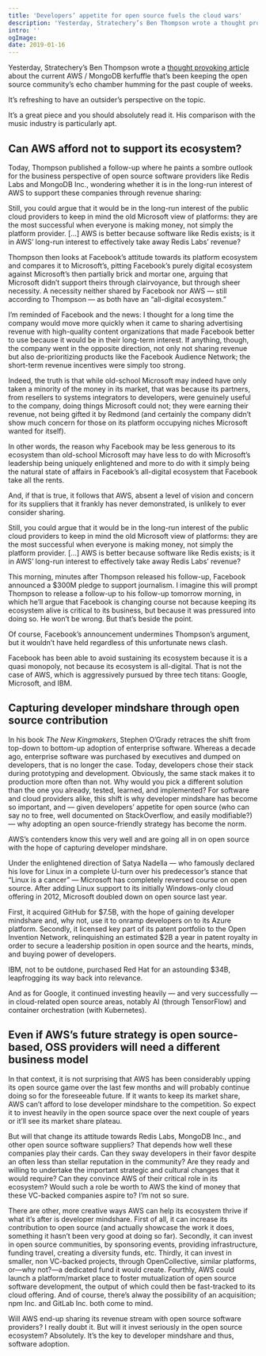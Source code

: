 ```yaml
---
title: 'Developers’ appetite for open source fuels the cloud wars'
description: 'Yesterday, Stratechery’s Ben Thompson wrote a thought provoking article about the current AWS / MongoDB kerfuffle that’s been keeping the open source community’s echo chamber humming for the past couple of weeks.'
intro: ''
ogImage:
date: 2019-01-16
---
```


Yesterday, Stratechery’s Ben Thompson wrote a [thought provoking article](https://stratechery.com/2019/aws-mongodb-and-the-economic-realities-of-open-source/) about the current AWS / MongoDB kerfuffle that’s been keeping the open source community’s echo chamber humming for the past couple of weeks.

It’s refreshing to have an outsider’s perspective on the topic.

It’s a great piece and you should absolutely read it. His comparison with the music industry is particularly apt.

## Can AWS afford not to support its ecosystem?

Today, Thompson published a follow-up where he paints a sombre outlook for the business perspective of open source software providers like Redis Labs and MongoDB Inc., wondering whether it is in the long-run interest of AWS to support these companies through revenue sharing:

<custom-pullquote>Still, you could argue that it would be in the long-run interest of the public cloud providers to keep in mind the old Microsoft view of platforms: they are the most successful when everyone is making money, not simply the platform provider. […] AWS is better because software like Redis exists; is it in AWS’ long-run interest to effectively take away Redis Labs’ revenue?</custom-pullquote>

Thompson then looks at Facebook’s attitude towards its platform ecosystem and compares it to Microsoft’s, pitting Facebook’s purely digital ecosystem against Microsoft’s then partially brick and mortar one, arguing that Microsoft didn’t support theirs through clairvoyance, but through sheer necessity. A necessity neither shared by Facebook nor AWS — still according to Thompson — as both have an “all-digital ecosystem.”

<custom-pullquote>I’m reminded of Facebook and the news: I thought for a long time the company would move more quickly when it came to sharing advertising revenue with high-quality content organizations that made Facebook better to use because it would be in their long-term interest. If anything, though, the company went in the opposite direction, not only not sharing revenue but also de-prioritizing products like the Facebook Audience Network; the short-term revenue incentives were simply too strong.</custom-pullquote>

<custom-pullquote>Indeed, the truth is that while old-school Microsoft may indeed have only taken a minority of the money in its market, that was because its partners, from resellers to systems integrators to developers, were genuinely useful to the company, doing things Microsoft could not; they were earning their revenue, not being gifted it by Redmond (and certainly the company didn’t show much concern for those on its platform occupying niches Microsoft wanted for itself).</custom-pullquote>

<custom-pullquote>In other words, the reason why Facebook may be less generous to its ecosystem than old-school Microsoft may have less to do with Microsoft’s leadership being uniquely enlightened and more to do with it simply being the natural state of affairs in Facebook’s all-digital ecosystem that Facebook take all the rents.</custom-pullquote>

<custom-pullquote>And, if that is true, it follows that AWS, absent a level of vision and concern for its suppliers that it frankly has never demonstrated, is unlikely to ever consider sharing.</custom-pullquote>

<custom-pullquote>Still, you could argue that it would be in the long-run interest of the public cloud providers to keep in mind the old Microsoft view of platforms: they are the most successful when everyone is making money, not simply the platform provider. […] AWS is better because software like Redis exists; is it in AWS’ long-run interest to effectively take away Redis Labs’ revenue?</custom-pullquote>

This morning, minutes after Thompson released his follow-up, Facebook announced a $300M pledge to support journalism. I imagine this will prompt Thompson to release a follow-up to his follow-up tomorrow morning, in which he’ll argue that Facebook is changing course not because keeping its ecosystem alive is critical to its business, but because it was pressured into doing so. He won’t be wrong. But that’s beside the point.

Of course, Facebook’s announcement undermines Thompson’s argument, but it wouldn’t have held regardless of this unfortunate news clash.

Facebook has been able to avoid sustaining its ecosystem because it is a quasi monopoly, not because its ecosystem is all-digital. That is not the case of AWS, which is aggressively pursued by three tech titans: Google, Microsoft, and IBM.

## Capturing developer mindshare through open source contribution

In his book _The New Kingmakers_, Stephen O’Grady retraces the shift from top-down to bottom-up adoption of enterprise software. Whereas a decade ago, enterprise software was purchased by executives and dumped on developers, that is no longer the case. Today, developers chose their stack during prototyping and development. Obviously, the same stack makes it to production more often than not. Why would you pick a different solution than the one you already, tested, learned, and implemented? For software and cloud providers alike, this shift is why developer mindshare has become so important, and — given developers’ appetite for open source (who can say no to free, well documented on StackOverflow, and easily modifiable?) — why adopting an open source-friendly strategy has become the norm.

AWS’s contenders know this very well and are going all in on open source with the hope of capturing developer mindshare.

Under the enlightened direction of Satya Nadella — who famously declared his love for Linux in a complete U-turn over his predecessor’s stance that “Linux is a cancer” — Microsoft has completely reversed course on open source. After adding Linux support to its initially Windows-only cloud offering in 2012, Microsoft doubled down on open source last year.

First, it acquired GitHub for $7.5B, with the hope of gaining developer mindshare and, why not, use it to onramp developers on to its Azure platform. Secondly, it licensed key part of its patent portfolio to the Open Invention Network, relinquishing an estimated $2B a year in patent royalty in order to secure a leadership position in open source and the hearts, minds, and buying power of developers.

IBM, not to be outdone, purchased Red Hat for an astounding $34B, leapfrogging its way back into relevance.

And as for Google, it continued investing heavily — and very successfully — in cloud-related open source areas, notably AI (through TensorFlow) and container orchestration (with Kubernetes).

## Even if AWS’s future strategy is open source-based, OSS providers will need a different business model

In that context, it is not surprising that AWS has been considerably upping its open source game over the last few months and will probably continue doing so for the foreseeable future. If it wants to keep its market share, AWS can’t afford to lose developer mindshare to the competition. So expect it to invest heavily in the open source space over the next couple of years or it’ll see its market share plateau.

But will that change its attitude towards Redis Labs, MongoDB Inc., and other open source software suppliers? That depends how well these companies play their cards. Can they sway developers in their favor despite an often less than stellar reputation in the community? Are they ready and willing to undertake the important strategic and cultural changes that it would require? Can they convince AWS of their critical role in its ecosystem? Would such a role be worth to AWS the kind of money that these VC-backed companies aspire to? I’m not so sure.

There are other, more creative ways AWS can help its ecosystem thrive if what it’s after is developer mindshare. First of all, it can increase its contribution to open source (and actually showcase the work it does, something it hasn’t been very good at doing so far). Secondly, it can invest in open source communities, by sponsoring events, providing infrastructure, funding travel, creating a diversity funds, etc. Thirdly, it can invest in smaller, non VC-backed projects, through OpenCollective, similar platforms, or—why not?—a dedicated fund it would create. Fourthly, AWS could launch a platform/market place to foster mutualization of open source software development, the output of which could then be fast-tracked to its cloud offering. And of course, there’s alway the possibility of an acquisition; npm Inc. and GitLab Inc. both come to mind.

Will AWS end-up sharing its revenue stream with open source software providers? I really doubt it. But will it invest seriously in the open source ecosystem? Absolutely. It’s the key to developer mindshare and thus, software adoption.
